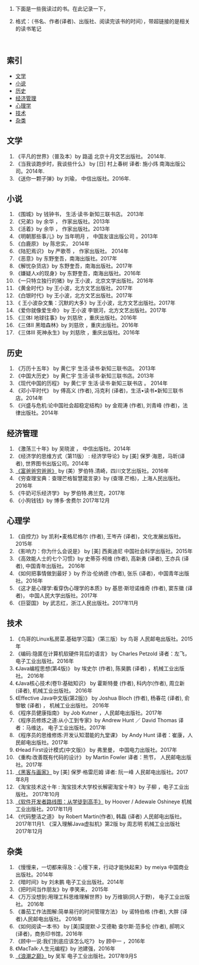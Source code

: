 1. 下面是一些我读过的书。在此记录一下，

2. 格式：（书名、作者(译者)、出版社、阅读完该书的时间），带超链接的是相关的读书笔记

   ​

## 索引

- [文学](#文学)
- [小说](#小说)
- [历史](#历史)
- [经济管理](#经济管理)
- [心理学](#心理学)
- [技术](#技术)
- [杂类](#杂类)

## 文学

1. 《平凡的世界》（普及本）by 路遥  北京十月文艺出版社。 2014年. 
1. 《当我谈跑步时，我谈些什么》 by [日] 村上春树 译者: 施小炜  南海出版公司。2014年. 
1. 《送你一颗子弹》by 刘瑜， 中信出版社。2016年. 

## 小说

1. 《围城》by 钱钟书，  生活·读书·新知三联书店。 2013年
1. 《兄弟》by 余华 ， 作家出版社。2013年
1. 《活着》by 余华 ， 作家出版社。2013年 
1. 《明朝那些事儿》by 当年明月 ， 中国友谊出版公司 。2013年
1. 《白鹿原》 by 陈忠实， 2014年
1. 《陆犯焉识》 by 严歌苓 ， 作家出版社。 2014年
1. 《恶意》by 东野奎吾，南海出版社。2017年
1. 《解忧杂货店》by 东野奎吾，南海出版社。2017年
1. 《嫌疑人x的现身》by 东野奎吾，南海出版社。2016年
1. 《一只特立独行的猪》by 王小波，北京文学出版社。2016年
1. 《黄金时代》by 王小波，北方文艺出版社。2017年
1. 《白银时代》by 王小波，北方文艺出版社。2017年
1. 《 王小波杂文集：沉默的大多》by 王小波，北方文艺出版社。2017年
1. 《爱你就像爱生命》 by 王小波 李银河，北方文艺出版社。2017年
1. 《三体I 地球往事》by 刘慈欣 ，重庆出版社。2016年
1. 《三体II 黑暗森林》by 刘慈欣 ，重庆出版社。2016年
1. 《三体III 死神永生》by 刘慈欣 ，重庆出版社。2016年

## 历史

1. 《万历十五年》 by 黄仁宇 生活·读书·新知三联书店。 2013年
1. 《中国大历史》 by 黄仁宇 生活·读书·新知三联书店。2013年
1. 《现代中国的历程》 by 黄仁宇 生活·读书·新知三联书店 。 2014年
1. 《邓小平时代》 by 傅高义 (作者),‎ 冯克利 (译者)，生活•读书•新知三联书店。2014年
1. 《兴盛与危机:论中国社会超稳定结构》by 金观涛 (作者),‎ 刘青峰 (作者)，法律出版社。2014年

## 经济管理

1. 《激荡三十年》by 吴晓波 ， 中信出版社。2014年
1. 《经济学的思维方式（第11版） : 经济学导论》by [美] 保罗·海恩，马昕(译者), 世界图书出版公司。2014年
1. [《富爸爸穷爸爸》](http://blog.csdn.net/zqh6516336520/article/details/53239839)  by (美）罗伯特.清崎，四川文艺出版社。2016年
1. 《穷查理宝典：查理芒格智慧箴言录》by (查理.芒格)，上海人民出版社。 2016年
1. 《牛奶可乐经济学》 by  罗伯特.弗兰克，2017年
1. 《小狗钱钱》by 博多·舍费尔 2017年12月

## 心理学

1. 《自控力》by 凯利•麦格尼格尔 (作者),‎ 王岑卉 (译者)，文化发展出版社。 2015年
1. 《影响力：你为什么会说是》 by  [美] 西奥迪尼  中国社会科学出版社。2015年
1. 《高效能人士的七个习惯》by 史蒂芬·柯维 (作者),‎ 高新勇 (译者),‎ 王亦兵 (译者),‎ 中国青年出版社。 2016年
1. 《如何把事情做到最好 》by 乔治·伦纳德 (作者),‎ 张乐 (译者)，中国青年出版社。2016年
1. 《这才是心理学:看穿伪心理学的本质》by 基思·斯坦诺维奇 (作者),‎ 窦东徽 (译者)， 中国人民大学出版社。2017年
1. 《巨婴国》 by 武志红，浙江人民出版社。2017年11月

## 技术

1. 《鸟哥的Linux私房菜.基础学习篇》（第三版）by 鸟哥 人民邮电出版社。2015年
1. 《编码:隐匿在计算机软硬件背后的语言》 by Charles Petzold 译者：左飞，电子工业出版社。2016年
1. 《Java编程思想(第4版)》 by 埃史尔 (作者),‎ 陈昊鹏 (译者) ，机械工业出版社。 2016年
1. 《Java核心技术(卷1):基础知识》 by 霍斯特曼 (作者),‎ 科内尔(作者),‎ 周立新 (译者),‎  机械工业出版社。 2016年
1. 《Effective Java中文版(第2版)》 by Joshua Bloch (作者),‎ 杨春花 (译者),‎ 俞黎敏 (译者) ，‎ 机械工业出版社。 2016年
1. 《程序员健康指南》 by Job Kutner ，人民邮电出版社。2017年
1. 《程序员修炼之道:从小工到专家》by Andrew Hunt ／ David Thomas 译者：马维达， 电子工业出版社。2017年
1. 《程序员的思维修炼:开发认知潜能的九堂课》 by Andy Hunt 译者：崔康，人民邮电出版社。2017年
1. 《Head First设计模式(中文版)》 by 弗里曼， 中国电力出版社。2017年
1. 《重构:改善既有代码的设计》 by Martin Fowler 译者：熊节， 人民邮电出版社。2017年
1. [《黑客与画家》](http://blog.csdn.net/zqh6516336520/article/details/77727346)  by [美] 保罗·格雷厄姆 译者: 阮一峰 人民邮电出版社。2017年8月
1. 《淘宝技术这十年 : 淘宝技术大学校长解密淘宝十年》by 子柳 ，电子工业出版社。 2017年10月
1. [《软件开发者路线图：从学徒到高手》](http://blog.csdn.net/zqh6516336520/article/details/78430823) by Hoover / Adewale Oshineye 机械工业出版社。2017年11月
1. 《代码整洁之道》 by Robert Martin(作者),‎ 韩磊 (译者) 人民邮电出版社。2017年11月1. 《深入理解Java虚拟机》第2版 by 周志明 机械工业出版社 2017年12月


## 杂类

1. 《慢慢来，一切都来得及：心慢下来，行动才能快起来》by meiya 中国商业出版社。2014年
1. 《暗时间》by 刘未鹏  电子工业出版社。2014年
1. 《把时间当作朋友》by 李笑来， 2015年
1. 《万万没想到:用理工科思维理解世界》by 万维钢(同人于野)， 电子工业出版社。 2016年
1. 《番茄工作法图解:简单易行的时间管理方法》 by 诺特伯格 (作者),‎ 大胖 (译者)人民邮电出版社。 2016年
1. 《如何阅读一本书》 by [美]莫提默·J·艾德勒 查尔斯·范多伦 (作者),‎ 郝明义 (译者)，商务印书馆，2016年
1. 《顾中一说:我们到底应该怎么吃?》 by 顾中一 ，2016年
1. 《MacTalk·人生元编程》by 池建强，2016年
1. [《浪潮之巅》](http://blog.csdn.net/zqh6516336520/article/details/77939311)  by 吴军  电子工业出版社。2017年9月S
